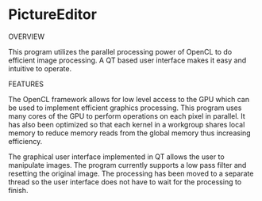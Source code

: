 PictureEditor
=============
OVERVIEW

This program utilizes the parallel processing power of OpenCL to do efficient image processing.  A QT based user interface makes it easy and intuitive to operate.

FEATURES

The OpenCL framework allows for low level access to the GPU which can be used to implement efficient graphics processing.  This program uses many cores of the GPU to perform operations on each pixel in parallel.  It has also been optimized so that each kernel in a workgroup shares local memory to reduce memory reads from the global memory thus increasing efficiency.

The graphical user interface implemented in QT allows the user to manipulate images.  The program currently supports a low pass filter and resetting the original image.  The processing has been moved to a separate thread so the user interface does not have to wait for the processing to finish.


